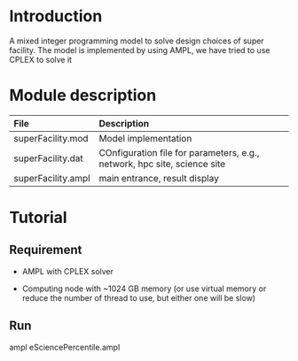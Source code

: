 # Introduction

A mixed integer programming model to solve design choices of super facility. The model is implemented by using AMPL, we have tried to use CPLEX to solve it

# Module description 

| File   | Description  |
|:-----|:-----|
| superFacility.mod | Model implementation |
| superFacility.dat | COnfiguration file for parameters, e.g., network, hpc site, science site|
| superFacility.ampl | main entrance, result display |


# Tutorial 

## Requirement 

* AMPL with CPLEX solver

* Computing node with ~1024 GB memory (or use virtual memory or reduce the number of thread to use, but either one will be slow)

## Run

ampl eSciencePercentile.ampl
